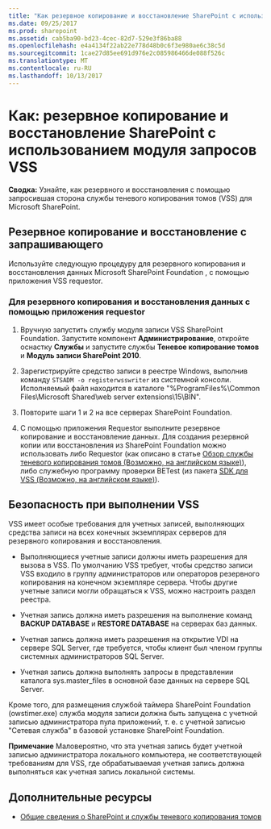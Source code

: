 ```yaml
---
title: "Как резервное копирование и восстановление SharePoint с использованием модуля запросов VSS"
ms.date: 09/25/2017
ms.prod: sharepoint
ms.assetid: cab5ba90-bd23-4cec-82d7-529e3f86ba88
ms.openlocfilehash: e4a4134f22ab22e778d48b0c6f3e980ae6c38c5d
ms.sourcegitcommit: 1cae27d85ee691d976e2c085986466de088f526c
ms.translationtype: MT
ms.contentlocale: ru-RU
ms.lasthandoff: 10/13/2017
---
```

# <a name="how-to-back-up-and-restore-sharepoint-using-a-vss-requestor"></a>Как: резервное копирование и восстановление SharePoint с использованием модуля запросов VSS
 **Сводка:** Узнайте, как резервного и восстановления с помощью запросившая сторона службы теневого копирования томов (VSS) для Microsoft SharePoint.
## <a name="backing-up-and-restoring-with-the-requestor"></a>Резервное копирование и восстановление с запрашивающего

Используйте следующую процедуру для резервного копирования и восстановления данных Microsoft SharePoint Foundation , с помощью приложения VSS requestor.
  
    
    

### <a name="to-back-up-and-restore-data-by-using-your-requestor"></a>Для резервного копирования и восстановления данных с помощью приложения requestor


1. Вручную запустить службу модуля записи VSS SharePoint Foundation. Запустите компонент **Администрирование**, откройте оснастку **Службы** и запустите службы **Теневое копирование томов** и **Модуль записи SharePoint 2010**.
    
  
2. Зарегистрируйте средство записи в реестре Windows, выполнив команду  `STSADM -o registerwsswriter` из системной консоли. Исполняемый файл находится в каталоге "%ProgramFiles%\\Common Files\\Microsoft Shared\\web server extensions\\15\\BIN".
    
  
3. Повторите шаги 1 и 2 на все серверах SharePoint Foundation.
    
  
4. С помощью приложения Requestor выполните резервное копирование и восстановление данных. Для создания резервной копии или восстановления из SharePoint Foundation можно использовать либо Requestor (как описано в статье  [Обзор службы теневого копирования томов (Возможно, на английском языке)](http://msdn.microsoft.com/en-us/library/aa384649%28VS.85%29.aspx)), либо служебную программу проверки BETest (из пакета  [SDK для VSS (Возможно, на английском языке)](http://www.microsoft.com/downloads/details.aspx?FamilyID=0B4F56E4-0CCC-4626-826A-ED2C4C95C871&amp;displaylang=en)). 
    
  

## <a name="security-for-running-vss"></a>Безопасность при выполнении VSS

VSS имеет особые требования для учетных записей, выполняющих средства записи на всех конечных экземплярах серверов для резервного копирования и восстановления.
  
    
    

- Выполняющиеся учетные записи должны иметь разрешения для вызова в VSS. По умолчанию VSS требует, чтобы средство записи VSS входило в группу администраторов или операторов резервного копирования на конечном экземпляре сервера. Чтобы другие учетные записи могли обращаться к VSS, можно настроить раздел реестра.
    
  
- Учетная запись должна иметь разрешения на выполнение команд **BACKUP DATABASE** и **RESTORE DATABASE** на серверах баз данных.
    
  
- Учетная запись должна иметь разрешения на открытие VDI на сервере SQL Server, где требуется, чтобы клиент был членом группы системных администраторов SQL Server.
    
  
- Учетная запись должна выполнять запросы в представлении каталога sys.master_files в основной базе данных на сервере SQL Server.
    
  
Кроме того, для размещения службой таймера SharePoint Foundation (owstimer.exe) служба модуля записи должна быть запущена с учетной записью администратора пула приложений, т. е. с учетной записью "Сетевая служба" в базовой установке SharePoint Foundation. 
  
    
    
 **Примечание** Маловероятно, что эта учетная запись будет учетной записью администратора локального компьютера, не соответствующей требованиям для VSS, где обрабатываемая учетная запись должна выполняться как учетная запись локальной системы.
  
    
    

## <a name="additional-resources"></a>Дополнительные ресурсы
<a name="bk_addresources"> </a>


-  [Общие сведения о SharePoint и службы теневого копирования томов](overview-of-sharepoint-and-the-volume-shadow-copy-service.md)
    
  

